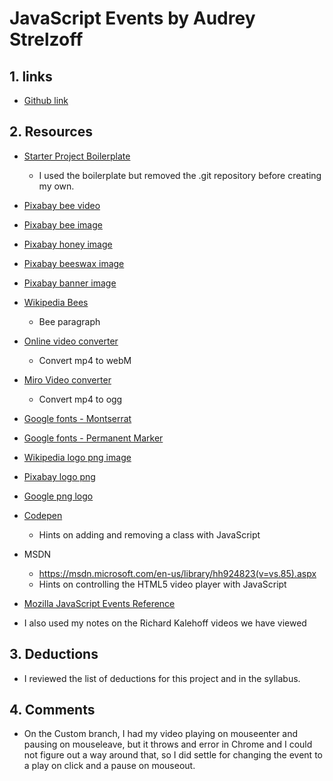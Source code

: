 # JavaScript Events by Audrey Strelzoff

## 1. links

* [Github link](https://github.com/astrelzoff/hw_listeners_strelzoff_audrey)

## 2. Resources

* [Starter Project Boilerplate](https://github.com/richardkalehoff/UF-starter-project)
    - I used the boilerplate but removed the .git repository before creating my own.


* [Pixabay bee video](https://pixabay.com/en/videos/rose-orange-bees-hard-working-3903/)

* [Pixabay bee image](https://pixabay.com/en/bee-beehive-honey-bees-insect-2902096/)

* [Pixabay honey image](https://pixabay.com/en/honey-sweet-syrup-organic-golden-1006972/)

* [Pixabay beeswax image](https://pixabay.com/en/honey-honeycomb-bees-wax-beehive-1340050/)

* [Pixabay banner image](https://pixabay.com/en/banner-header-hexagon-honeycomb-1563543/)


* [Wikipedia Bees](https://en.wikipedia.org/wiki/Bee)
    - Bee paragraph


* [Online video converter](http://convert-video-online.com/)
    - Convert mp4 to webM


* [Miro Video converter](https://www.videohelp.com/software/Miro-Video-Converter)
    - Convert mp4 to ogg


* [Google fonts - Montserrat](https://fonts.google.com/specimen/Montserrat)

* [Google fonts - Permanent Marker](https://fonts.google.com/specimen/Permanent+Marker)

* [Wikipedia logo png image](https://upload.wikimedia.org/wikipedia/commons/1/17/Wikipedia-logo-it-bw-big.png)

* [Pixabay logo png](https://pixabay.com/static/img/logo_square.png)

* [Google png logo](https://upload.wikimedia.org/wikipedia/commons/thumb/5/53/Google_%22G%22_Logo.svg/2000px-Google_%22G%22_Logo.svg.png)


* [Codepen](https://codepen.io/tylerama/pen/nLFHt)
    - Hints on adding and removing a class with JavaScript


<!--I could not get the MSDN link to work properly as it already contains parentheses -->
* MSDN
    - https://msdn.microsoft.com/en-us/library/hh924823(v=vs.85).aspx
    - Hints on controlling the HTML5 video player with JavaScript


* [Mozilla JavaScript Events Reference](https://developer.mozilla.org/en-US/docs/Web/Events)

* I also used my notes on the Richard Kalehoff videos we have viewed

## 3. Deductions
* I reviewed the list of deductions for this project and in the syllabus.

## 4. Comments
* On the Custom branch, I had my video playing on mouseenter and pausing on mouseleave, but it throws and error in Chrome and I could not figure out a way around that, so I did settle for changing the event to a play on click and a pause on mouseout.
